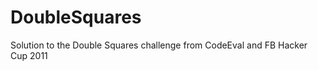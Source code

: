 DoubleSquares
=============

Solution to the Double Squares challenge from CodeEval and FB Hacker Cup 2011
